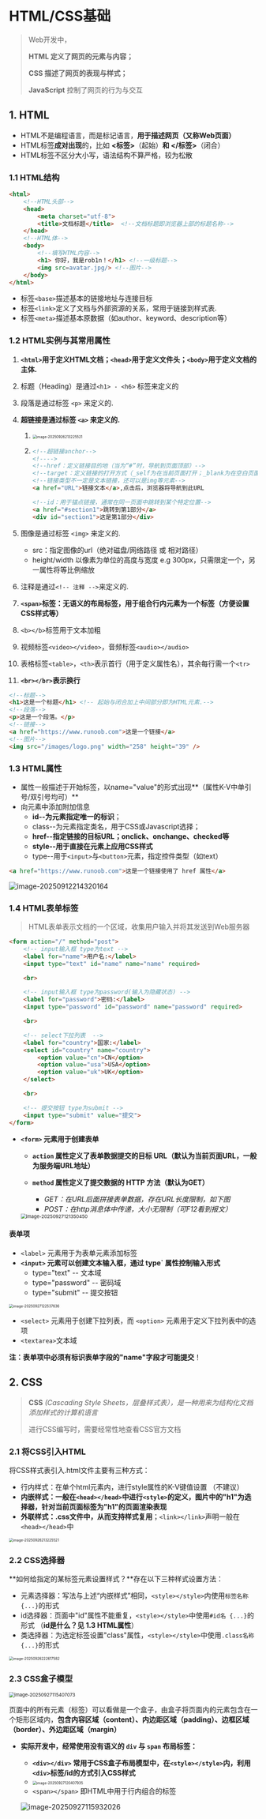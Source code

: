 # **HTML/CSS基础**

> Web开发中，
>
> **HTML 定义了网页的元素与内容；**
>
> **CSS 描述了网页的表现与样式；**
>
> **JavaScript** 控制了网页的行为与交互

## **1. HTML**

- HTML不是编程语言，而是标记语言，**用于描述网页（又称Web页面）**
- HTML标签**成对出现**的，比如 **<标签>**（起始）**和 </标签>**（闭合）
- HTML标签不区分大小写，语法结构不算严格，较为松散

### **1.1 HTML结构**

```html
<html>
	<!--HTML头部-->
	<head>
		<meta charset="utf-8"> 
		<title>文档标题</title>  <!--文档标题即浏览器上部的标题名称-->
	</head>
    <!--HTML体-->
    <body>
        <!--填写HTML内容-->
        <h1> 你好，我是rob1n！</h1> <!--一级标题-->
        <img src=avatar.jpg/> <!--图片-->
    </body>
</html>
```

- 标签`<base>`描述基本的链接地址与连接目标
- 标签`<link>`定义了文档与外部资源的关系，常用于链接到样式表.
- 标签`<meta>`描述基本原数据（如author、keyword、description等）

### **1.2 HTML实例与其常用属性**

1. **`<html>`用于定义HTML文档；`<head>`用于定义文件头；`<body>`用于定义文档的主体.**
2. 标题（Heading）是通过`<h1> - <h6>` 标签来定义的
3. 段落是通过标签 `<p>` 来定义的.
4. **超链接是通过标签 `<a>` 来定义的.**

   

   1. <img src="note-html-pic\image-20250927105700128.png" alt="image-20250926213225521" style="zoom: 50%;" />

   2. ```html
      <!--超链接anchor-->
      <!---->
      <!--href：定义链接目的地（当为“#”时，导航到页面顶部）-->
      <!--target：定义链接的打开方式（_self为在当前页面打开；_blank为在空白页面打开）-->
      <!--链接类型不一定是文本链接，还可以是img等元素-->
      <a href="URL">链接文本</a>,点击后，浏览器将导航到此URL
      
      <!--id：用于锚点链接，通常在同一页面中跳转到某个特定位置-->
      <a href="#section1">跳转到第1部分</a>
      <div id="section1">这是第1部分</div>
      ```
5. 图像是通过标签 `<img>` 来定义的.
   - src：指定图像的url（绝对磁盘/网络路径 或 相对路径）
   - height/width 以像素为单位的高度与宽度 e.g 300px，只需限定一个，另一属性将等比例缩放
6. 注释是通过`<!-- 注释 -->`来定义的.
7. **`<span>`标签：无语义的布局标签，用于组合行内元素为一个标签（方便设置CSS样式等）**
8. `<b></b>`标签用于文本加粗
9. 视频标签`<video></video>`，音频标签`<audio></audio>`
10. 表格标签`<table>`，`<th>`表示首行（用于定义属性名），其余每行需一个`<tr>`
11. **`<br></br>`表示换行**

```html
<!--标题-->
<h1>这是一个标题</h1> <!-- 起始与闭合加上中间部分即为HTML元素.-->
<!--段落-->
<p>这是一个段落。</p>
<!--链接-->
<a href="https://www.runoob.com">这是一个链接</a>
<!--图片-->
<img src="/images/logo.png" width="258" height="39" />
```

### **1.3 HTML属性**

- 属性一般描述于开始标签，以name="value"的形式出现**（属性K-V中单引号/双引号均可）**
- 向元素中添加附加信息
  - **id--为元素指定唯一的标识**； 
  - class--为元素指定类名，用于CSS或Javascript选择；
  - **href--指定链接的目标URL；onclick、onchange、checked等**
  - **style--用于直接在元素上应用CSS样式**
  - type--用于`<input>`与`<button>`元素，指定控件类型（如text）

```html
<a href="https://www.runoob.com">这是一个链接使用了 href 属性</a>
```

![image-20250912214320164](C:\Users\86157\Desktop\Guide-to-Learning-Coding\Guide-to-Learning-Coding\note-P\note-html-basic\note-html-pic\image-20250912214320164.png)

### **1.4 HTML表单标签**

> HTML表单表示文档的一个区域，收集用户输入并将其发送到Web服务器

```html
<form action="/" method="post">
    <!-- input输入框 type为text -->
    <label for="name">用户名:</label>
    <input type="text" id="name" name="name" required>

    <br>

    <!-- input输入框 type为password(输入为隐藏状态) -->
    <label for="password">密码:</label>
    <input type="password" id="password" name="password" required>

    <br>

    <!-- select下拉列表  -->
    <label for="country">国家:</label>
    <select id="country" name="country">
        <option value="cn">CN</option>
        <option value="usa">USA</option>
        <option value="uk">UK</option>
    </select>

    <br>

    <!-- 提交按钮 type为submit -->
    <input type="submit" value="提交">
</form> 
```

- **`<form>` 元素用于创建表单**

  - **`action` 属性定义了表单数据提交的目标 URL（默认为当前页面URL，一般为服务端URL地址）**

  - **`method` 属性定义了提交数据的 HTTP 方法（默认为GET）**
    - *GET：在URL后面拼接表单数据，存在URL长度限制，如下图*
    - *POST：在http消息体中传递，大小无限制（可F12看到报文）*

  <img src="note-html-pic\image-20250927121350450.png" alt="image-20250927121350450" style="zoom: 67%;" />

#### 表单项

- `<label>` 元素用于为表单元素添加标签
- **`<input>` 元素可以创建文本输入框，通过 type` 属性控制输入形式**
  - type="text" -- 文本域
  - type="password" -- 密码域
  - type="submit" -- 提交按钮

<img src="note-html-pic\image-20250927122537636.png" alt="image-20250927122537636" style="zoom: 50%;" />

- `<select>` 元素用于创建下拉列表，而 `<option>` 元素用于定义下拉列表中的选项
- `<textarea>`文本域



**注：**表单项中**必须有标识表单字段的"name"字段才可能提交**！





## **2. CSS**

> **CSS** *(Cascading Style Sheets，层叠样式表），是一种用来为结构化文档添加样式的计算机语言*
>
> 进行CSS编写时，需要经常性地查看CSS官方文档

### **2.1 将CSS引入HTML**

将CSS样式表引入.html文件主要有三种方式：
- 行内样式：在单个html元素内，进行style属性的K-V键值设置 （不建议）
- **内嵌样式：一般在`<head></head>`中进行`<style>`的定义，图片中的"h1"为选择器，针对当前页面标签为"h1"的页面渲染表现**
- **外联样式：.css文件中，从而支持样式复用**；`<link></link>`声明一般在`<head></head>`中

<img src="note-html-pic\image-20250926213225521.png" alt="image-20250926213225521" style="zoom: 50%;" />



### **2.2 CSS选择器**

**如何给指定的某标签元素设置样式？**存在以下三种样式设置方法：

- 元素选择器：写法与上述“内嵌样式”相同，`<style></style>`内使用`标签名称 {...}`的形式
- id选择器：页面中"id"属性不能重复，`<style></style>`中使用`#id名 {...}`的形式 （**id是什么？见 1.3 HTML属性**）
- 类选择器：为选定标签设置"class"属性，`<style></style>`中使用`.class名称 {...}`的形式

<img src="note-html-pic\image-20250926222617582.png" alt="image-20250926222617582" style="zoom: 50%;" />



### **2.3 CSS盒子模型**

<img src="note-html-pic\image-20250927115407073.png" alt="image-20250927115407073" style="zoom: 67%;" />

​	页面中的所有元素（标签）可以看做是一个盒子，由盒子将页面内的元素包含在一个矩形区域内，**包含内容区域（content）、内边距区域（padding）、边框区域（border）、外边距区域（margin）**

- **实际开发中，经常使用没有语义的 `div` 与 `span` 布局标签：**

  - **`<div></div>` 常用于CSS盒子布局模型中，在`<style></style>`内，利用`<div>`标签/id的方式引入CSS样式**
  - <img src="note-html-pic\image-20250927120407935.png" alt="image-20250927120407935" style="zoom: 50%;" />
  - `<span></span>` 即HTML中用于行内组合的标签

  ![image-20250927115932026](note-html-pic\image-20250927115932026.png)